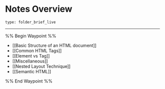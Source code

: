 # Notes Overview
 
```ccard
type: folder_brief_live
```
 
---

%% Begin Waypoint %%
- [[Basic Structure of an HTML document]]
- [[Common HTML Tags]]
- [[Element vs Tag]]
- [[Miscellaneous]]
- [[Nested Layout Technique]]
- [[Semantic HTML]]

%% End Waypoint %%